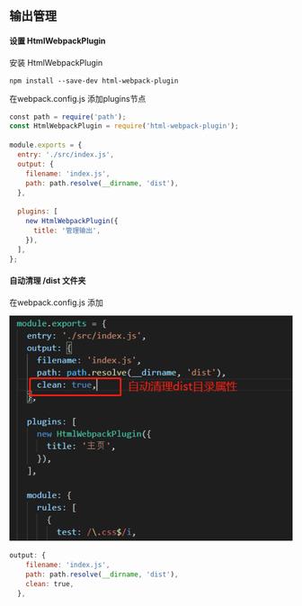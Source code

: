 ## 输出管理

#### 设置 HtmlWebpackPlugin 

安装 HtmlWebpackPlugin

```shell
npm install --save-dev html-webpack-plugin
```

在webpack.config.js 添加plugins节点

```javascript
const path = require('path');
const HtmlWebpackPlugin = require('html-webpack-plugin');

module.exports = {
  entry: './src/index.js',
  output: {
    filename: 'index.js',
    path: path.resolve(__dirname, 'dist'),
  },

  plugins: [
    new HtmlWebpackPlugin({
      title: '管理输出',
    }),
  ],
};
```

#### 自动清理 /dist 文件夹 

在webpack.config.js 添加

![](../../assets/1659272792558.png)



```javascript
output: {
    filename: 'index.js',
    path: path.resolve(__dirname, 'dist'),
    clean: true,
  },
```

